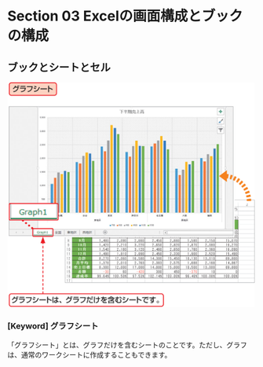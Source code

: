 # Section 03 Excelの画面構成とブックの構成

## ブックとシートとセル

![](002.png)

### [Keyword] グラフシート

「グラフシート」とは、グラフだけを含むシートのことです。ただし、グラフは、通常のワークシートに作成することもできます。
